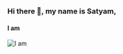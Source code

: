 ### Hi there 👋, my name is Satyam,
#### I am 
![I am ](https://www.canva.com/design/DAEPzp8TISc/view)
